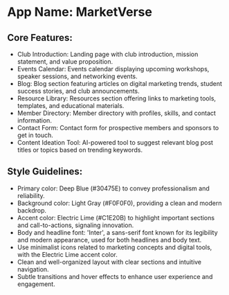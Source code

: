 # **App Name**: MarketVerse

## Core Features:

- Club Introduction: Landing page with club introduction, mission statement, and value proposition.
- Events Calendar: Events calendar displaying upcoming workshops, speaker sessions, and networking events.
- Blog: Blog section featuring articles on digital marketing trends, student success stories, and club announcements.
- Resource Library: Resources section offering links to marketing tools, templates, and educational materials.
- Member Directory: Member directory with profiles, skills, and contact information.
- Contact Form: Contact form for prospective members and sponsors to get in touch.
- Content Ideation Tool: AI-powered tool to suggest relevant blog post titles or topics based on trending keywords.

## Style Guidelines:

- Primary color: Deep Blue (#30475E) to convey professionalism and reliability.
- Background color: Light Gray (#F0F0F0), providing a clean and modern backdrop.
- Accent color: Electric Lime (#C1E20B) to highlight important sections and call-to-actions, signaling innovation.
- Body and headline font: 'Inter', a sans-serif font known for its legibility and modern appearance, used for both headlines and body text.
- Use minimalist icons related to marketing concepts and digital tools, with the Electric Lime accent color.
- Clean and well-organized layout with clear sections and intuitive navigation.
- Subtle transitions and hover effects to enhance user experience and engagement.